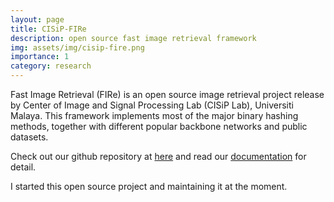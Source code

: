 ```yaml
---
layout: page
title: CISiP-FIRe
description: open source fast image retrieval framework
img: assets/img/cisip-fire.png
importance: 1
category: research
---
```


Fast Image Retrieval (FIRe) is an open source image retrieval project release by Center of Image and Signal Processing Lab (CISiP Lab), Universiti Malaya. This framework implements most of the major binary hashing methods, together with different popular backbone networks and public datasets.

Check out our github repository at <a href="https://github.com/CISiPLab/cisip-FIRe">here</a> and read our <a href="https://fast-image-retrieval.readthedocs.io/en/latest/">documentation</a> for detail.

I started this open source project and maintaining it at the moment.